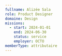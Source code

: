 ```yaml
---
fullname: Alizée Sala
role: Product Designer
domaine: Design
missions:
  - start: 2024-01-01
    end: 2024-06-30
    status: service
    employer: OCTO
memberType: attributaire
---
```

